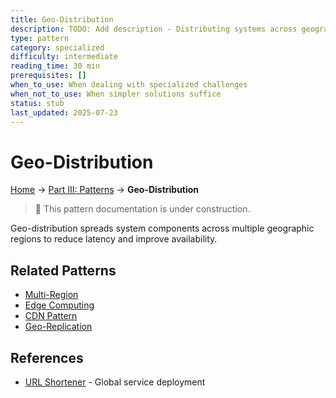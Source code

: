 ```yaml
---
title: Geo-Distribution
description: TODO: Add description - Distributing systems across geographic regions
type: pattern
category: specialized
difficulty: intermediate
reading_time: 30 min
prerequisites: []
when_to_use: When dealing with specialized challenges
when_not_to_use: When simpler solutions suffice
status: stub
last_updated: 2025-07-23
---
```

# Geo-Distribution


<!-- Navigation -->
[Home](../introduction/index.md) → [Part III: Patterns](index.md) → **Geo-Distribution**

> 🚧 This pattern documentation is under construction.

Geo-distribution spreads system components across multiple geographic regions to reduce latency and improve availability.

## Related Patterns
- [Multi-Region](multi-region.md)
- [Edge Computing](edge-computing.md)
- [CDN Pattern](caching-strategies.md)
- [Geo-Replication](geo-replication.md)

## References
- [URL Shortener](../case-studies/url-shortener.md) - Global service deployment